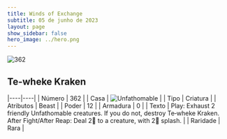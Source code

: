 ```yaml
---
title: Winds of Exchange
subtitle: 05 de junho de 2023
layout: page
show_sidebar: false
hero_image: ../hero.png
---
```


![362](https://mastervault-storage-prod.s3.amazonaws.com/media/card_front/en/600_362_4b29429dde48_en.png)


## Te-wheke Kraken

|----|----|
| Número | 362 |
| Casa | ![Unfathomable](https://archonarcana.com/images/thumb/1/10/Unfathomable.png/22px-Unfathomable.png "Abissais") |
| Tipo | Criatura |
| Atributos | Beast |
| Poder | 12 |
| Armadura | 0 |
| Texto | Play: Exhaust 2 friendly Unfathomable creatures. If you do not, destroy Te‑wheke Kraken. After Fight/After Reap: Deal 2 to a creature, with 2 splash.  |
| Raridade | Rara |
